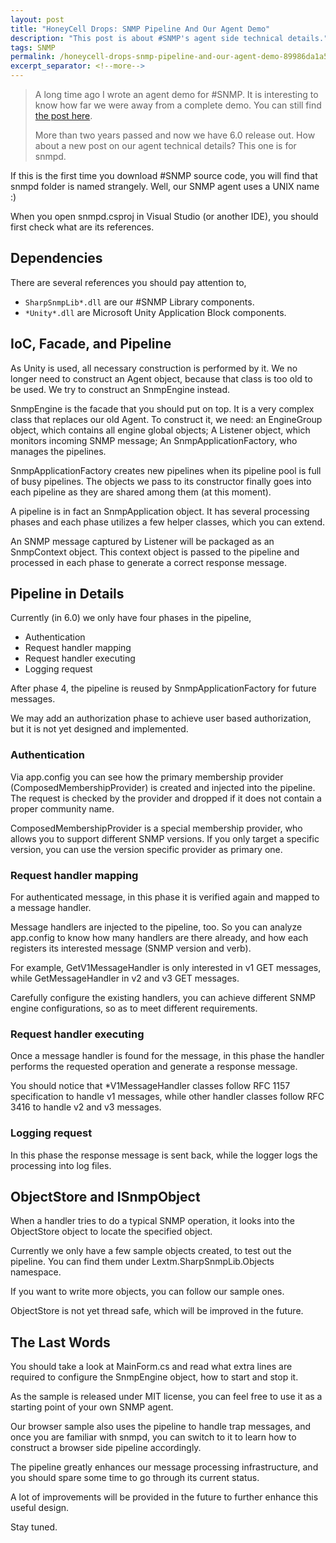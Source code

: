 ```yaml
---
layout: post
title: "HoneyCell Drops: SNMP Pipeline And Our Agent Demo"
description: "This post is about #SNMP's agent side technical details."
tags: SNMP
permalink: /honeycell-drops-snmp-pipeline-and-our-agent-demo-89986da1a5da
excerpt_separator: <!--more-->
---
```

> A long time ago I wrote an agent demo for #SNMP. It is interesting to know how far we were away from a complete demo. You can still find [the post here](/snmp-design-incomplete-agent-demo-5550acc8f1e4).
>
> More than two years passed and now we have 6.0 release out. How about a new post on our agent technical details? This one is for snmpd.

If this is the first time you download #SNMP source code, you will find that snmpd folder is named strangely. Well, our SNMP agent uses a UNIX name :)

When you open snmpd.csproj in Visual Studio (or another IDE), you should first check what are its references.
<!--more-->

## Dependencies

There are several references you should pay attention to,

* `SharpSnmpLib*.dll` are our #SNMP Library components.
* `*Unity*.dll` are Microsoft Unity Application Block components.

## IoC, Facade, and Pipeline

As Unity is used, all necessary construction is performed by it. We no longer need to construct an Agent object, because that class is too old to be used. We try to construct an SnmpEngine instead.

SnmpEngine is the facade that you should put on top. It is a very complex class that replaces our old Agent. To construct it, we need: an EngineGroup object, which contains all engine global objects; A Listener object, which monitors incoming SNMP message; An SnmpApplicationFactory, who manages the pipelines.

SnmpApplicationFactory creates new pipelines when its pipeline pool is full of busy pipelines. The objects we pass to its constructor finally goes into each pipeline as they are shared among them (at this moment).

A pipeline is in fact an SnmpApplication object. It has several processing phases and each phase utilizes a few helper classes, which you can extend.

An SNMP message captured by Listener will be packaged as an SnmpContext object. This context object is passed to the pipeline and processed in each phase to generate a correct response message.

## Pipeline in Details

Currently (in 6.0) we only have four phases in the pipeline,

* Authentication
* Request handler mapping
* Request handler executing
* Logging request

After phase 4, the pipeline is reused by SnmpApplicationFactory for future messages.

We may add an authorization phase to achieve user based authorization, but it is not yet designed and implemented.

### Authentication
Via app.config you can see how the primary membership provider (ComposedMembershipProvider) is created and injected into the pipeline. The request is checked by the provider and dropped if it does not contain a proper community name.

ComposedMembershipProvider is a special membership provider, who allows you to support different SNMP versions. If you only target a specific version, you can use the version specific provider as primary one.

### Request handler mapping
For authenticated message, in this phase it is verified again and mapped to a message handler.

Message handlers are injected to the pipeline, too. So you can analyze app.config to know how many handlers are there already, and how each registers its interested message (SNMP version and verb).

For example, GetV1MessageHandler is only interested in v1 GET messages, while GetMessageHandler in v2 and v3 GET messages.

Carefully configure the existing handlers, you can achieve different SNMP engine configurations, so as to meet different requirements.

### Request handler executing
Once a message handler is found for the message, in this phase the handler performs the requested operation and generate a response message.

You should notice that *V1MessageHandler classes follow RFC 1157 specification to handle v1 messages, while other handler classes follow RFC 3416 to handle v2 and v3 messages.

### Logging request
In this phase the response message is sent back, while the logger logs the processing into log files.

## ObjectStore and ISnmpObject

When a handler tries to do a typical SNMP operation, it looks into the ObjectStore object to locate the specified object.

Currently we only have a few sample objects created, to test out the pipeline. You can find them under Lextm.SharpSnmpLib.Objects namespace.

If you want to write more objects, you can follow our sample ones.

ObjectStore is not yet thread safe, which will be improved in the future.

## The Last Words

You should take a look at MainForm.cs and read what extra lines are required to configure the SnmpEngine object, how to start and stop it.

As the sample is released under MIT license, you can feel free to use it as a starting point of your own SNMP agent.

Our browser sample also uses the pipeline to handle trap messages, and once you are familiar with snmpd, you can switch to it to learn how to construct a browser side pipeline accordingly.

The pipeline greatly enhances our message processing infrastructure, and you should spare some time to go through its current status.

A lot of improvements will be provided in the future to further enhance this useful design.

Stay tuned.
